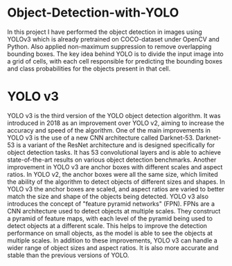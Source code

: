 # Object-Detection-with-YOLO
In this project I have performed the object detection in images using YOLOv3 which is already pretrained on COCO-dataset under OpenCV and Python. Also applied non-maximum suppression to remove overlapping bounding boxes. The key idea behind YOLO is to divide the input image into a grid of cells, with each cell responsible for predicting the bounding boxes and class probabilities for the objects present in that cell.

# YOLO v3
YOLO v3 is the third version of the YOLO object detection algorithm. It was introduced in 2018 as an improvement over YOLO v2, aiming to increase the accuracy and speed of the algorithm.
One of the main improvements in YOLO v3 is the use of a new CNN architecture called Darknet-53. Darknet-53 is a variant of the ResNet architecture and is designed specifically for object detection tasks. It has 53 convolutional layers and is able to achieve state-of-the-art results on various object detection benchmarks.
Another improvement in YOLO v3 are anchor boxes with different scales and aspect ratios. In YOLO v2, the anchor boxes were all the same size, which limited the ability of the algorithm to detect objects of different sizes and shapes. In YOLO v3 the anchor boxes are scaled, and aspect ratios are varied to better match the size and shape of the objects being detected.
YOLO v3 also introduces the concept of "feature pyramid networks" (FPN). FPNs are a CNN architecture used to detect objects at multiple scales. They construct a pyramid of feature maps, with each level of the pyramid being used to detect objects at a different scale. This helps to improve the detection performance on small objects, as the model is able to see the objects at multiple scales.
In addition to these improvements, YOLO v3 can handle a wider range of object sizes and aspect ratios. It is also more accurate and stable than the previous versions of YOLO.
